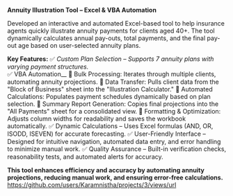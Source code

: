 **Annuity Illustration Tool – Excel & VBA Automation**

Developed an interactive and automated Excel-based tool to help insurance agents quickly illustrate annuity payments for clients aged 40+. The tool dynamically calculates annual pay-outs, total payments, and the final pay-out age based on user-selected annuity plans.

**Key Features:**
 ✅ *Custom Plan Selection – Supports 7 annuity plans with varying payment structures.* \
 ✅ VBA Automation__
 🔹 Bulk Processing: Iterates through multiple clients, automating annuity projections.
 🔹 Data Transfer: Pulls client data from the "Block of Business" sheet into the "Illustration Calculator."
 🔹 Automated Calculations: Populates payment schedules dynamically based on plan selection.
 🔹 Summary Report Generation: Copies final projections into the "All Payments" sheet for a consolidated view.
 🔹 Formatting & Optimization: Adjusts column widths for readability and saves the workbook automatically.
 ✅ Dynamic Calculations – Uses Excel formulas (AND, OR, ISODD, ISEVEN) for accurate forecasting.
 ✅ User-Friendly Interface – Designed for intuitive navigation, automated data entry, and error handling to minimize manual work.
 ✅ Quality Assurance – Built-in verification checks, reasonability tests, and automated alerts for accuracy.

**This tool enhances efficiency and accuracy by automating annuity projections, reducing manual work, and ensuring error-free calculations.**
https://github.com/users/Karamnistha/projects/3/views/url

